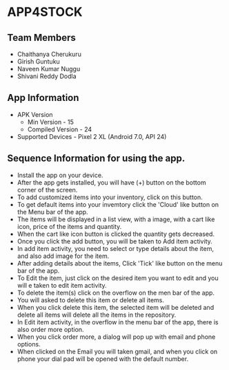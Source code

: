 # APP4STOCK

## Team Members

- Chaithanya Cherukuru
- Girish Guntuku
- Naveen Kumar Nuggu
- Shivani Reddy Dodla

## App Information

- APK Version
  - Min Version - 15
  - Compiled Version  - 24
- Supported Devices - Pixel 2 XL (Android 7.0, API 24)

## Sequence Information for using the app.

- Install the app on your device.
- After the app gets installed, you will have (+) button on the bottom corner of the screen.
- To add customized items into your inventory, click on this button.
- To get default items into your invemtory click the 'Cloud' like button on the Menu bar of the app.
- The items will be displayed in a list view, with a image, with a cart like icon, price of the items and quantity.
- When the cart like icon button is clicked the quantity gets decreased.
- Once you click the add button, you will be taken to Add item activity.
- In add item activity, you need to select or type details about the item, and also add image for the item.
- After adding details about the items, Click 'Tick' like button on the menu bar of the app.
- To Edit the item, just click on the desired item you want to edit and you will e taken to edit item activity.
- To delete the item(s) click on the overflow on the men bar of the app.
- You will asked to delete this item or delete all items.
- When you click delete this item, the selected item will be deleted and delete all items will delete all the items in the repository.
- In Edit item activity, in the overflow in the menu bar of the app, there is also order more option.
- When you click order more, a dialog will pop up with email and phone options.
- When clicked on the Email you will taken gmail, and when you click on phone your dial pad will be opened with the default number.
